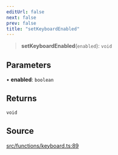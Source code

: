 ```yaml
---
editUrl: false
next: false
prev: false
title: "setKeyboardEnabled"
---
```


> **setKeyboardEnabled**(`enabled`): `void`

## Parameters

• **enabled**: `boolean`

## Returns

`void`

## Source

[src/functions/keyboard.ts:89](https://github.com/relishinc/dill-pixel/blob/10f512f7f577ca5e74162827f11215b28df5ca97/src/functions/keyboard.ts#L89)
